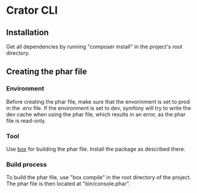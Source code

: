 # Crator CLI

## Installation

Get all dependencies by running "composer install" in the project's root directory.

## Creating the phar file

### Environment
Before creating the phar file, make sure that the envorinment is set to prod in the .env file. If the environment is set to dev, symfony will try to write the dev cache when using the phar file, which results in an error, as the phar file is read-only.

### Tool
Use [box](https://github.com/box-project/box) for building the phar file. Install the package as described there.

### Build process
To build the phar file, use "box compile" in the root directory of the project. The phar file is then located at "bin/console.phar".
